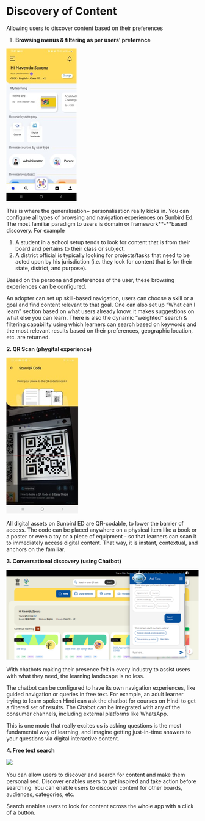 # Discovery of Content

Allowing users to discover content based on their preferences

1. **Browsing menus & filtering as per users' preference**

![](<../../../../../.gitbook/assets/WhatsApp Image 2022-04-01 at 3.20.31 PM (1) (1).jpg>)

This is where the generalisation+ personalisation really kicks in. You can configure all types of browsing and navigation experiences on Sunbird Ed. The most familiar paradigm to users is domain or framework\*\*-\*\*based discovery. For example

1. A student in a school setup tends to look for content that is from their board and pertains to their class or subject.
2. A district official is typically looking for projects/tasks that need to be acted upon by his jurisdiction (i.e. they look for content that is for their state, district, and purpose).

Based on the persona and preferences of the user, these browsing experiences can be configured.

An adopter can set up skill-based navigation, users can choose a skill or a goal and find content relevant to that goal. One can also set up “What can I learn” section based on what users already know, it makes suggestions on what else you can learn. There is also the dynamic “weighted” search & filtering capability using which learners can search based on keywords and the most relevant results based on their preferences, geographic location, etc. are returned.

**2. QR Scan (phygital experience)**

![](<../../../../../.gitbook/assets/Scan (2).jpg>)

All digital assets on Sunbird ED are QR-codable, to lower the barrier of access. The code can be placed anywhere on a physical item like a book or a poster or even a toy or a piece of equipment - so that learners can scan it to immediately access digital content. That way, it is instant, contextual, and anchors on the familiar.

**3. Conversational discovery (using Chatbot)**

![Discovery using chatbot](<../../../../../.gitbook/assets/Chatbot discovery.PNG>)

With chatbots making their presence felt in every industry to assist users with what they need, the learning landscape is no less.

The chatbot can be configured to have its own navigation experiences, like guided navigation or queries in free text. For example, an adult learner trying to learn spoken Hindi can ask the chatbot for courses on Hindi to get a filtered set of results. The Chabot can be integrated with any of the consumer channels, including external platforms like WhatsApp.

This is one mode that really excites us is asking questions is the most fundamental way of learning, and imagine getting just-in-time answers to your questions via digital interactive content.

**4. Free text search**

![](<../../../../../.gitbook/assets/Screenshot\_20220401-150135\_DIKSHA (1).jpg>)

You can allow users to discover and search for content and make them personalised. Discover enables users to get inspired and take action before searching. You can enable users to discover content for other boards, audiences, categories, etc.

Search enables users to look for content across the whole app with a click of a button.
